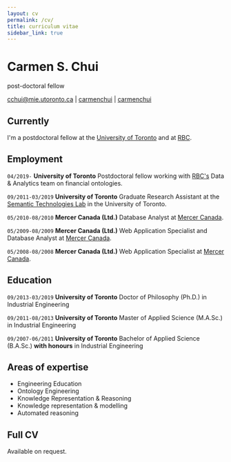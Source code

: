 ```yaml
---
layout: cv
permalink: /cv/
title: curriculum vitae
sidebar_link: true
---
```


# Carmen S. Chui
post-doctoral fellow

<div id="webaddress">
<a href="mailto:cchui@mie.utoronto.ca">cchui@mie.utoronto.ca</a>
|
<i class="fa fa-github"></i> <a href="http://github.com/carmenchui">carmenchui</a>
|
<i class="fa fa-linkedin"></i> <a href="http://linkedin.com/in/carmenchui">carmenchui</a>
</div>


## Currently

I'm a postdoctoral fellow at the [University of Toronto](http://www.utoronto.ca/) and at [RBC](http://www.rbc.com).

## Employment

`04/2019-` 
__University of Toronto__ Postdoctoral fellow working with [RBC's](http://www.rbc.com) Data & Analytics team on financial ontologies.

`09/2011-03/2019` __University of Toronto__  Graduate Research Assistant at the [Semantic Technologies Lab](http://stl.mie.utoronto.ca) in the University of Toronto.

`05/2010-08/2010` __Mercer Canada (Ltd.)__  Database Analyst at [Mercer Canada](http://www.mercer.com).

`05/2009-08/2009` __Mercer Canada (Ltd.)__  Web Application Specialist and Database Analyst at [Mercer Canada](http://www.mercer.com).

`05/2008-08/2008` __Mercer Canada (Ltd.)__  Web Application Specialist at [Mercer Canada](http://www.mercer.com).

## Education

`09/2013-03/2019`
__University of Toronto__ Doctor of Philosophy (Ph.D.) in Industrial Engineering

`09/2011-08/2013`
__University of Toronto__ Master of Applied Science (M.A.Sc.) in Industrial Engineering

`09/2007-06/2011`
__University of Toronto__ Bachelor of Applied Science (B.A.Sc.) __with honours__ in Industrial Engineering

## Areas of expertise

* Engineering Education
* Ontology Engineering
* Knowledge Representation & Reasoning
* Knowledge representation & modelling
* Automated reasoning

## Full CV

Available on request.